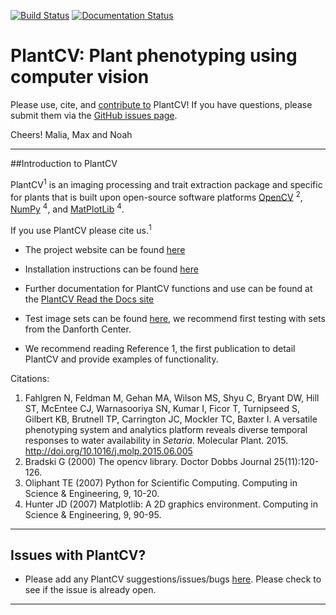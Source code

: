 [![Build Status](https://travis-ci.org/danforthcenter/plantcv.svg?branch=dev)](https://travis-ci.org/danforthcenter/plantcv)
[![Documentation Status](http://readthedocs.org/projects/plantcv/badge/?version=latest)](http://plantcv.readthedocs.io/en/latest/?badge=latest)

# PlantCV: Plant phenotyping using computer vision

Please use, cite, and [contribute to](https://github.com/danforthcenter/plantcv/blob/dev/CONTRIBUTING.md) PlantCV!
If you have questions,
please submit them via the
[GitHub issues page](https://github.com/danforthcenter/plantcv/issues).

Cheers!
Malia, Max and Noah



<!--
##Table of Contents:
1.  [Introduction to PlantCV](#introduction)
2.  [Issues with PlantCV](#issueswithplantcv)
-->

---
##<a id="introduction"></a>Introduction to PlantCV

PlantCV<sup>1</sup> is an imaging processing and trait extraction package and specific for plants
that is built upon open-source software platforms <a href="http://opencv.org/">OpenCV</a> <sup>2</sup>,
<a href="http://www.numpy.org/">NumPy</a> <sup>4</sup>, and <a href="http://matplotlib.org/">MatPlotLib</a> <sup>4</sup>.

If you use PlantCV please cite us.<sup>1</sup>

*  The project website can be found [here](http://plantcv.danforthcenter.org)

*  Installation instructions can be found [here](http://plantcv.readthedocs.io/en/latest/installation/)

*  Further documentation for PlantCV functions and use can be found at the [PlantCV Read the Docs site](http://plantcv.readthedocs.io/)

*  Test image sets can be found [here](http://plantcv.danforthcenter.org/pages/data.html), we recommend first testing with sets from the Danforth Center.

*  We recommend reading Reference 1, the first publication to detail PlantCV and provide examples of functionality.

Citations:

  1. Fahlgren N, Feldman M, Gehan MA, Wilson MS, Shyu C, Bryant DW,
     Hill ST, McEntee CJ, Warnasooriya SN, Kumar I, Ficor T,
     Turnipseed S, Gilbert KB, Brutnell TP, Carrington JC, Mockler TC,
     Baxter I.
     A versatile phenotyping system and analytics platform reveals
     diverse temporal responses to water availability in *Setaria*.
     Molecular Plant. 2015.
     http://doi.org/10.1016/j.molp.2015.06.005
  2. Bradski G (2000) The opencv library. Doctor Dobbs Journal 25(11):120-126.
  3. Oliphant TE (2007) Python for Scientific Computing. Computing in Science & Engineering, 9, 10-20.
  4. Hunter JD (2007) Matplotlib: A 2D graphics environment. Computing in Science & Engineering, 9, 90-95.

___

## <a id="issueswithplantcv"></a>Issues with PlantCV?

  * Please add any PlantCV suggestions/issues/bugs [here](https://github.com/danforthcenter/plantcv/issues).
  Please check to see if the issue is already open.  

---
